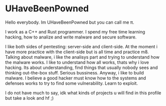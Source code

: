 # UHaveBeenPowned

Hello everybody. Im UHaveBeenPowned but you can call me π.

I work as a C++ and Rust programmer. I spend my free time learning hacking, how to analize and write malware and secure software.

I like both sides of pentesting: server-side and client-side. At the moment i have more practice with the client-side but is all time and practice m8. Talking about malware, i like the analisys part and trying to understand how the malware works. I like to understand how all works, thats why i love hacking. Its about understanding, find things that usually nobody sees and thinking out-the-box stuff. Serious bussiness. Anyway, i like to build malware. I believe a good hacker must know how to the systems and defenses works to try to find some vulnerability. Learn to exploit.

I do not have much to say, idk what kinds of projects u will find in this profile but take a look and hf ;)
